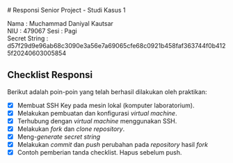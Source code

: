 \# Responsi Senior Project - Studi Kasus 1

Nama : Muchammad Daniyal Kautsar  
NIU : 479067
Sesi : Pagi  
Secret String : d57f29d9e96ab68c3090e3a56e7a69065cfe68c0921b458faf363744f0b4125f20240603005854

## Checklist Responsi

Berikut adalah poin-poin yang telah berhasil dilakukan oleh praktikan:

- [x] Membuat SSH Key pada mesin lokal (komputer laboratorium).
- [x] Melakukan pembuatan dan konfigurasi _virtual machine_.
- [x] Terhubung dengan _virtual machine_ menggunakan SSH.
- [x] Melakukan _fork_ dan _clone_ _repository_.
- [x] Meng-_generate_ _secret string_
- [x] Melakukan _commit_ dan _push_ perubahan pada _repository_ hasil _fork_
- [x] Contoh pemberian tanda checklist. Hapus sebelum push.
